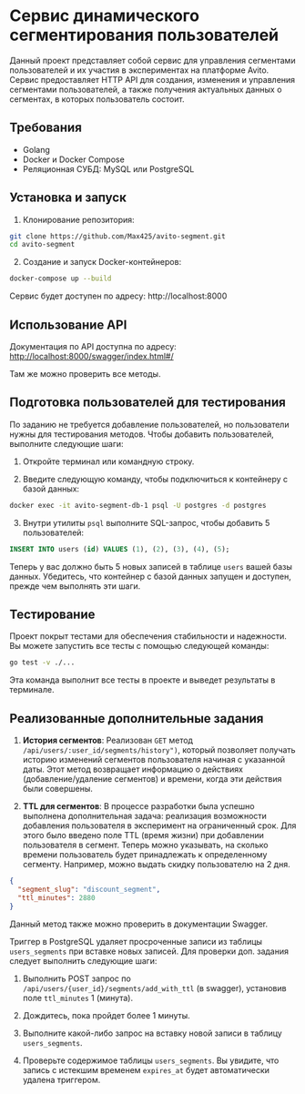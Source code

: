 # Сервис динамического сегментирования пользователей

Данный проект представляет собой сервис для управления сегментами пользователей и их участия в экспериментах на платформе Avito. Сервис предоставляет HTTP API для создания, изменения и управления сегментами пользователей, а также получения актуальных данных о сегментах, в которых пользователь состоит.

## Требования

- Golang
- Docker и Docker Compose
- Реляционная СУБД: MySQL или PostgreSQL

## Установка и запуск

1. Клонирование репозитория:

```bash
git clone https://github.com/Max425/avito-segment.git
cd avito-segment
```

2. Создание и запуск Docker-контейнеров:

```bash
docker-compose up --build
```

Сервис будет доступен по адресу: http://localhost:8000

## Использование API

Документация по API доступна по адресу: [http://localhost:8000/swagger/index.html#/](http://localhost:8000/swagger/index.html#/)

Там же можно проверить все методы.

## Подготовка пользователей для тестирования

По заданию не требуется добавление пользователей, но пользователи нужны для тестирования методов. Чтобы добавить пользователей, выполните следующие шаги:

1. Откройте терминал или командную строку.

2. Введите следующую команду, чтобы подключиться к контейнеру с базой данных:

```bash
docker exec -it avito-segment-db-1 psql -U postgres -d postgres
```

3. Внутри утилиты `psql` выполните SQL-запрос, чтобы добавить 5 пользователей:

```sql
INSERT INTO users (id) VALUES (1), (2), (3), (4), (5);
```

Теперь у вас должно быть 5 новых записей в таблице `users` вашей базы данных. Убедитесь, что контейнер с базой данных запущен и доступен, прежде чем выполнять эти шаги.

## Тестирование

Проект покрыт тестами для обеспечения стабильности и надежности. Вы можете запустить все тесты с помощью следующей команды:

```bash
go test -v ./...
```

Эта команда выполнит все тесты в проекте и выведет результаты в терминале.

## Реализованные дополнительные задания 

1. **История сегментов**: Реализован `GET` метод `/api/users/:user_id/segments/history")`, который позволяет получать историю изменений сегментов пользователя начиная с указанной даты. Этот метод возвращает информацию о действиях (добавление/удаление сегментов) и времени, когда эти действия были совершены.

2. **TTL для сегментов**: В процессе разработки была успешно выполнена дополнительная задача: реализация возможности добавления пользователя в эксперимент на ограниченный срок. Для этого было введено поле TTL (время жизни) при добавлении пользователя в сегмент. Теперь можно указывать, на сколько времени пользователь будет принадлежать к определенному сегменту. Например, можно выдать скидку пользователю на 2 дня.
```json
{
  "segment_slug": "discount_segment",
  "ttl_minutes": 2880
}
```
Данный метод также можно проверить в документации Swagger.

Триггер в PostgreSQL удаляет просроченные записи из таблицы `users_segments` при вставке новых записей. Для проверки доп. задания следует выполнить следующие шаги:

1. Выполнить POST запрос по `/api/users/{user_id}/segments/add_with_ttl` (в swagger), установив поле `ttl_minutes` 1 (минута).

2. Дождитесь, пока пройдет более 1 минуты.

3. Выполните какой-либо запрос на вставку новой записи в таблицу `users_segments`.

4. Проверьте содержимое таблицы `users_segments`. Вы увидите, что запись с истекшим временем `expires_at` будет автоматически удалена триггером.